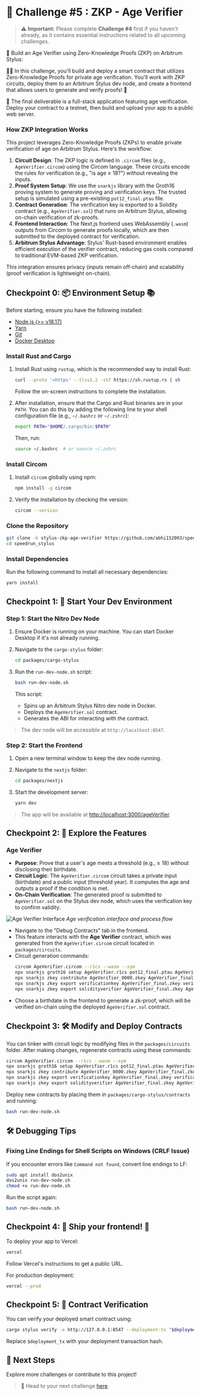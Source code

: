 # 🚩 Challenge #5 : ZKP - Age Verifier

> ⚠️ **Important:** Please complete **Challenge #4** first if you haven't already, as it contains essential instructions related to all upcoming challenges.

🎫 Build an Age Verifier using Zero-Knowledge Proofs (ZKP) on Arbitrum Stylus:

👷‍♀️ In this challenge, you'll build and deploy a smart contract that utilizes Zero-Knowledge Proofs for private age verification. You'll work with ZKP circuits, deploy them to an Arbitrum Stylus dev node, and create a frontend that allows users to generate and verify proofs! 🚀

🌟 The final deliverable is a full-stack application featuring age verification. Deploy your contract to a testnet, then build and upload your app to a public web server.

### How ZKP Integration Works
This project leverages Zero-Knowledge Proofs (ZKPs) to enable private verification of age on Arbitrum Stylus. Here's the workflow:

1. **Circuit Design**: The ZKP logic is defined in `.circom` files (e.g., `AgeVerifier.circom`) using the Circom language. These circuits encode the rules for verification (e.g., "is age ≥ 18?") without revealing the inputs.
2. **Proof System Setup**: We use the `snarkjs` library with the Groth16 proving system to generate proving and verification keys. The trusted setup is simulated using a pre-existing `pot12_final.ptau` file.
3. **Contract Generation**: The verification key is exported to a Solidity contract (e.g., `AgeVerifier.sol`) that runs on Arbitrum Stylus, allowing on-chain verification of zk-proofs.
4. **Frontend Interaction**: The Next.js frontend uses WebAssembly (`.wasm`) outputs from Circom to generate proofs locally, which are then submitted to the deployed contract for verification.
5. **Arbitrum Stylus Advantage**: Stylus' Rust-based environment enables efficient execution of the verifier contract, reducing gas costs compared to traditional EVM-based ZKP verification.

This integration ensures privacy (inputs remain off-chain) and scalability (proof verification is lightweight on-chain).

## Checkpoint 0: 📦 Environment Setup 📚

Before starting, ensure you have the following installed:

- [Node.js (>= v18.17)](https://nodejs.org/en/download/)
- [Yarn](https://classic.yarnpkg.com/en/docs/install/)
- [Git](https://git-scm.com/downloads)
- [Docker Desktop](https://www.docker.com/products/docker-desktop)

### Install Rust and Cargo

1. Install Rust using `rustup`, which is the recommended way to install Rust:
   ```bash
   curl --proto '=https' --tlsv1.2 -sSf https://sh.rustup.rs | sh
   ```
   Follow the on-screen instructions to complete the installation.

2. After installation, ensure that the Cargo and Rust binaries are in your `PATH`. You can do this by adding the following line to your shell configuration file (e.g., `~/.bashrc` or `~/.zshrc`):
   ```bash
   export PATH="$HOME/.cargo/bin:$PATH"
   ```
   Then, run:
   ```bash
   source ~/.bashrc  # or source ~/.zshrc
   ```

### Install Circom

1. Install `circom` globally using npm:
   ```bash
   npm install -g circom
   ```

2. Verify the installation by checking the version:
   ```bash
   circom --version
   ```

### Clone the Repository

```bash
git clone -b stylus-zkp-age-verifier https://github.com/abhi152003/speedrun_stylus.git
cd speedrun_stylus
```

### Install Dependencies

Run the following command to install all necessary dependencies:

```bash
yarn install
```

## Checkpoint 1: 🚀 Start Your Dev Environment

### Step 1: Start the Nitro Dev Node

1. Ensure Docker is running on your machine. You can start Docker Desktop if it's not already running.
2. Navigate to the `cargo-stylus` folder:
   ```bash
   cd packages/cargo-stylus
   ```

3. Run the `run-dev-node.sh` script:
   ```bash
   bash run-dev-node.sh
   ```
   This script:
   - Spins up an Arbitrum Stylus Nitro dev node in Docker.
   - Deploys the `AgeVerifier.sol` contract.
   - Generates the ABI for interacting with the contract.

> The dev node will be accessible at `http://localhost:8547`.

### Step 2: Start the Frontend

1. Open a new terminal window to keep the dev node running.
2. Navigate to the `nextjs` folder:
   ```bash
   cd packages/nextjs
   ```

3. Start the development server:
   ```bash
   yarn dev
   ```

> The app will be available at [http://localhost:3000/ageVerifier](http://localhost:3000/ageVerifier).

## Checkpoint 2: 💫 Explore the Features

### Age Verifier

- **Purpose**: Prove that a user's age meets a threshold (e.g., ≥ 18) without disclosing their birthdate.
- **Circuit Logic**: The `AgeVerifier.circom` circuit takes a private input (birthdate) and a public input (threshold year). It computes the age and outputs a proof if the condition is met.
- **On-Chain Verification**: The generated proof is submitted to `AgeVerifier.sol` on the Stylus dev node, which uses the verification key to confirm validity.

![Age Verifier Interface](https://github.com/user-attachments/assets/36c8961b-a3c2-4dee-ab53-929ddb8a265b)
*Age verification interface and process flow*

- Navigate to the "Debug Contracts" tab in the frontend.
- This feature interacts with the **Age Verifier** contract, which was generated from the `AgeVerifier.circom` circuit located in `packages/circuits`.
- Circuit generation commands:
  ```bash
  circom AgeVerifier.circom --r1cs --wasm --sym
  npx snarkjs groth16 setup AgeVerifier.r1cs pot12_final.ptau AgeVerifier_0000.zkey
  npx snarkjs zkey contribute AgeVerifier_0000.zkey AgeVerifier_final.zkey --name="Contributor" -v
  npx snarkjs zkey export verificationkey AgeVerifier_final.zkey verification_key.json
  npx snarkjs zkey export solidityverifier AgeVerifier_final.zkey AgeVerifier.sol
  ```
- Choose a birthdate in the frontend to generate a zk-proof, which will be verified on-chain using the deployed `AgeVerifier.sol` contract.

## Checkpoint 3: 🛠 Modify and Deploy Contracts

You can tinker with circuit logic by modifying files in the `packages/circuits` folder. After making changes, regenerate contracts using these commands:

```bash
circom AgeVerifier.circom --r1cs --wasm --sym
npx snarkjs groth16 setup AgeVerifier.r1cs pot12_final.ptau AgeVerifier_0000.zkey
npx snarkjs zkey contribute AgeVerifier_0000.zkey AgeVerifier_final.zkey --name="Contributor" -v
npx snarkjs zkey export verificationkey AgeVerifier_final.zkey verification_key.json
npx snarkjs zkey export solidityverifier AgeVerifier_final.zkey AgeVerifier.sol
```

Deploy new contracts by placing them in `packages/cargo-stylus/contracts` and running:

```bash
bash run-dev-node.sh
```

## 🛠️ Debugging Tips

### Fixing Line Endings for Shell Scripts on Windows (CRLF Issue)

If you encounter errors like `Command not found`, convert line endings to LF:

```bash
sudo apt install dos2unix
dos2unix run-dev-node.sh
chmod +x run-dev-node.sh
```

Run the script again:
```bash
bash run-dev-node.sh
```

## Checkpoint 4: 🚢 Ship your frontend! 🚁

To deploy your app to Vercel:

```bash
vercel
```

Follow Vercel's instructions to get a public URL.

For production deployment:
```bash
vercel --prod
```

## Checkpoint 5: 📜 Contract Verification

You can verify your deployed smart contract using:

```bash
cargo stylus verify -e http://127.0.0.1:8547 --deployment-tx "$deployment_tx"
```

Replace `$deployment_tx` with your deployment transaction hash.

## 🏁 Next Steps

Explore more challenges or contribute to this project!

> 🏃 Head to your next challenge [here](https://speedrun-stylus.vercel.app/challenge/zkp-balance).